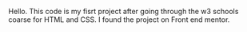 Hello. This code is my fisrt project after going through the w3 schools coarse for HTML and CSS. I found the project on Front end mentor. 
